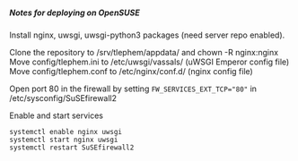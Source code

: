 ##### Notes for deploying on OpenSUSE

Install nginx, uwsgi, uwsgi-python3 packages (need server repo enabled).

Clone the repository to /srv/tlephem/appdata/ and chown -R nginx:nginx
Move config/tlephem.ini to /etc/uwsgi/vassals/ (uWSGI Emperor config file)
Move config/tlephem.conf to /etc/nginx/conf.d/ (nginx config file)

Open port 80 in the firewall by setting `FW_SERVICES_EXT_TCP="80"` in /etc/sysconfig/SuSEfirewall2

Enable and start services

```
systemctl enable nginx uwsgi
systemctl start nginx uwsgi
systemctl restart SuSEfirewall2
```

